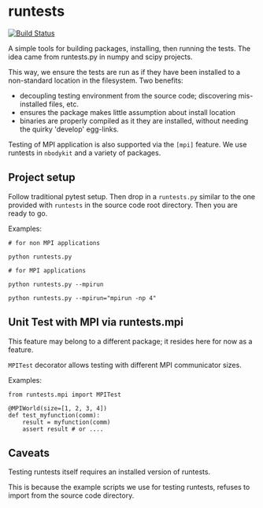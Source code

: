 # runtests

[![Build Status](https://travis-ci.org/rainwoodman/runtests.svg?branch=master)](https://travis-ci.org/rainwoodman/runtests)

A simple tools for building packages, installing, then running the tests.
The idea came from runtests.py in numpy and scipy projects.

This way, we ensure the tests are run as if they have been installed to a non-standard
location in the filesystem. Two benefits:

- decoupling testing environment from the source code; discovering mis-installed files, etc.
- ensures the package makes little assumption about install location
- binaries are properly compiled as it they are installed, without needing the quirky 'develop' egg-links.

Testing of MPI application is also supported via the `[mpi]` feature.
We use runtests in `nbodykit` and a variety of packages.

## Project setup

Follow traditional pytest setup. Then drop in a `runtests.py` similar to the one provided
with `runtests` in the source code root directory. Then you are ready to go.

Examples:

    # for non MPI applications

    python runtests.py

    # for MPI applications

    python runtests.py --mpirun

    python runtests.py --mpirun="mpirun -np 4"


## Unit Test with MPI via runtests.mpi

This feature may belong to a different package; it resides here for now as a feature.

`MPITest` decorator allows testing with different MPI communicator sizes.

Examples:

    from runtests.mpi import MPITest

    @MPIWorld(size=[1, 2, 3, 4])
    def test_myfunction(comm):
        result = myfunction(comm)
        assert result # or ....


## Caveats

Testing runtests itself requires an installed version of runtests.

This is because the example scripts we use for testing runtests,
refuses to import from the source code directory.


